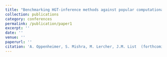```yaml
---
title: "Benchmarking HGT-inference methods against popular computational historical linguistics methods on the iecor-v1.2 dataset"
collection: publications
category: conferences
permalink: /publication/paper1
excerpt: ''
date: ''
venue: ''
paperurl: ''
citation: 'A. Oppenheimer, S. Mishra, M. Lercher, J.M. List  (forthcoming)'
---
```




